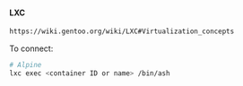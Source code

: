 #### LXC
```html
https://wiki.gentoo.org/wiki/LXC#Virtualization_concepts
```

To connect:
```bash
# Alpine
lxc exec <container ID or name> /bin/ash
```
